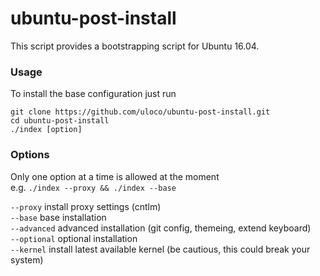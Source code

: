 # ubuntu-post-install

This script provides a bootstrapping script for Ubuntu 16.04.

### Usage
To install the base configuration just run

    git clone https://github.com/uloco/ubuntu-post-install.git
    cd ubuntu-post-install
    ./index [option]

### Options

Only one option at a time is allowed at the moment  
e.g. `./index --proxy && ./index --base`


`--proxy` install proxy settings (cntlm)  
`--base` base installation  
`--advanced` advanced installation (git config, themeing, extend keyboard)  
`--optional` optional installation  
`--kernel` install latest available kernel (be cautious, this could break your system)
